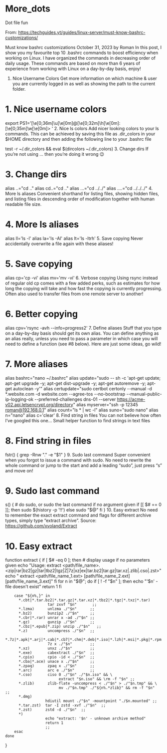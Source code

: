 # More_dots
Dot file fun

From:
https://techguides.yt/guides/linux-server/must-know-bashrc-customizations/

Must know bashrc customizations
October 31, 2023 by Roman
In this post, I show you my favourite top 10 .bashrc commands to boost efficiency when working on Linux. I have organized the commands in decreasing order of daily usage. These commands are based on more than 6 years of experience from working with Linux on a day-by-day basis, enjoy!

1. Nice Username Colors
Get more information on which machine & user you are currently logged in as well as showing the path to the current folder.

# 1. Nice username colors
export PS1='\[\e[0;36m\]\u\[\e[0m\]@\[\e[0;32m\]\h\[\e[0m\]:\[\e[0;35m\]\w\[\e[0m\]> '
2. Nice ls colors
Add nicer looking colors to your ls commands. This can be achieved by saving this file as .dir_colors in your $HOME directory and then adding the following line to your .bashrc file

test -r ~/.dir_colors && eval $(dircolors ~/.dir_colors)
3. Change dirs
If you’re not using ... then you’re doing it wrong 😉

# 3. Change dirs
alias ..="cd .."
alias cd..="cd .."
alias ...="cd ../../"
alias ....="cd ../../../"
4. More ls aliases
Convenient shorthand for listing files, showing hidden files, and listing files in descending order of modification together with human readable file size.

# 4. More ls aliases
alias ll='ls -l'
alias la='ls -Al'
alias lt='ls -ltrh'
5. Save copying
Never accidentally overwrite a file again with these aliases!

# 5. Save copying
alias cp='cp -vi'
alias mv='mv -vi'
6. Verbose copying
Using rsync instead of regular old cp comes with a few added perks, such as estimates for how long the copying will take and how fast the copying is currently progressing. Often also used to transfer files from one remote server to another!

# 6. Better copying
alias cpv='rsync -avh --info=progress2'
7. Define aliases
Stuff that you type on a day-by-day basis should get its own alias. You can define anything as an alias really, unless you need to pass a parameter in which case you will need to define a function (see #8 below). Here are just some ideas, go wild!

# 7. More aliases
alias bashrc="nano ~/.bashrc"
alias update="sudo -- sh -c 'apt-get update; apt-get upgrade -y; apt-get dist-upgrade -y; apt-get autoremove -y; apt-get autoclean -y'"
alias certupdate="sudo certbot certonly --manual -d *.website.com -d website.com --agree-tos --no-bootstrap --manual-public-ip-logging-ok --preferred-challenges dns-01 --server https://acme-v02.api.letsencrypt.org/directory"
alias myserver="ssh -p 12345 roman@192.168.0.1"
alias count="ls * | wc -l"
alias suno="sudo nano"
alias n="nano"
alias c='clear'
8. Find string in files
You can not believe how often I’ve googled this one… Small helper function to find strings in text files

# 8. Find string in files
fstr() {
    grep -Rnw "." -e "$1"
}
9. Sudo last command
Super convenient when you forgot to issue a command with sudo. No need to rewrite the whole command or jump to the start and add a leading “sudo”, just press “s” and move on!

# 9. Sudo last command
s() { # do sudo, or sudo the last command if no argument given
    if [[ $# == 0 ]]; then
        sudo $(history -p '!!')
    else
        sudo "$@"
    fi
}
10. Easy extract
No need to remember the exact extract command and flags for different archive types, simply type “extract archive”. Source: https://github.com/xvoland/Extract

# 10. Easy extract
function extract {
 if [ $# -eq 0 ]; then
    # display usage if no parameters given
    echo "Usage: extract <path/file_name>.<zip|rar|bz2|gz|tar|tbz2|tgz|Z|7z|xz|ex|tar.bz2|tar.gz|tar.xz|.zlib|.cso|.zst>"
    echo "       extract <path/file_name_1.ext> [path/file_name_2.ext] [path/file_name_3.ext]"
 fi
    for n in "$@"; do
        if [ ! -f "$n" ]; then
            echo "'$n' - file doesn't exist"
            return 1
        fi

        case "${n%,}" in
          *.cbt|*.tar.bz2|*.tar.gz|*.tar.xz|*.tbz2|*.tgz|*.txz|*.tar)
                       tar zxvf "$n"       ;;
          *.lzma)      unlzma ./"$n"      ;;
          *.bz2)       bunzip2 ./"$n"     ;;
          *.cbr|*.rar) unrar x -ad ./"$n" ;;
          *.gz)        gunzip ./"$n"      ;;
          *.cbz|*.epub|*.zip) unzip ./"$n"   ;;
          *.z)         uncompress ./"$n"  ;;
          *.7z|*.apk|*.arj|*.cab|*.cb7|*.chm|*.deb|*.iso|*.lzh|*.msi|*.pkg|*.rpm|*.udf|*.wim|*.xar|*.vhd)
                       7z x ./"$n"        ;;
          *.xz)        unxz ./"$n"        ;;
          *.exe)       cabextract ./"$n"  ;;
          *.cpio)      cpio -id < ./"$n"  ;;
          *.cba|*.ace) unace x ./"$n"     ;;
          *.zpaq)      zpaq x ./"$n"      ;;
          *.arc)       arc e ./"$n"       ;;
          *.cso)       ciso 0 ./"$n" ./"$n.iso" && \
                            extract "$n.iso" && \rm -f "$n" ;;
          *.zlib)      zlib-flate -uncompress < ./"$n" > ./"$n.tmp" && \
                            mv ./"$n.tmp" ./"${n%.*zlib}" && rm -f "$n"   ;;
          *.dmg)
                      hdiutil mount ./"$n" -mountpoint "./$n.mounted" ;;
          *.tar.zst)  tar -I zstd -xvf ./"$n"  ;;
          *.zst)      zstd -d ./"$n"  ;;
          *)
                      echo "extract: '$n' - unknown archive method"
                      return 1
                      ;;
        esac
    done
}
